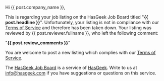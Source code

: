 Hi {{ post.company_name }},

This is regarding your job listing on the HasGeek Job Board titled
"**{{ post.headline }}**". Unfortunately, your listing is not in
compliance with our [Terms of Service][tos] and therefore has been
taken down. Your listing was reviewed by {{ post.reviewer.fullname }},
who left the following comment:

"**{{ post.review_comments }}**"

You are welcome to post a new listing which complies with our [Terms of Service][tos].

The [HasGeek Job Board][jb] is a service of [HasGeek][hg]. Write to us at
info@hasgeek.com if you have suggestions or questions on this service.

[tos]: http://jobs.hasgeek.com/tos
[jb]: http://jobs.hasgeek.com
[hg]: http://hasgeek.com
